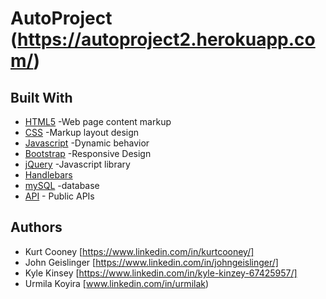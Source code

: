 # AutoProject (https://autoproject2.herokuapp.com/)

## Built With
* [HTML5](https://www.w3schools.com/html/default.asp) -Web page content markup
* [CSS](https://www.w3schools.com/css/default.asp) -Markup layout design
* [Javascript](https://www.w3schools.com/js/default.asp) -Dynamic behavior
* [Bootstrap](https://getbootstrap.com/) -Responsive Design
* [jQuery](https://jquery.com/) -Javascript library
* [Handlebars](https://handlebarsjs.com/)
* [mySQL](https://www.mysql.com/) -database
* [API]() - Public APIs


## Authors
* Kurt Cooney [https://www.linkedin.com/in/kurtcooney/]
* John Geislinger [https://www.linkedin.com/in/johngeislinger/]
* Kyle Kinsey [https://www.linkedin.com/in/kyle-kinzey-67425957/]
* Urmila Koyira [www.linkedin.com/in/urmilak)

